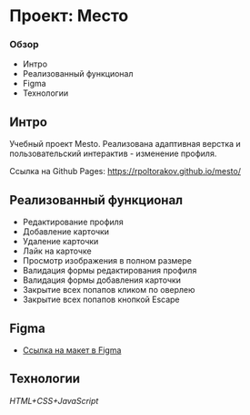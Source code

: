 # Проект: Место

### Обзор

* Интро
* Реализованный функционал
* Figma
* Технологии

## Интро

Учебный проект Mesto. Реализована адаптивная верстка и пользовательский интерактив - изменение профиля.

Ссылка на Github Pages: https://rpoltorakov.github.io/mesto/

## Реализованный функционал

* Редактирование профиля
* Добавление карточки
* Удаление карточки
* Лайк на карточке
* Просмотр изображения в полном размере
* Валидация формы редактирования профиля
* Валидация формы добавления карточки
* Закрытие всех попапов кликом по оверлею
* Закрытие всех попапов кнопкой Escape

## Figma

* [Ссылка на макет в Figma](https://www.figma.com/file/kRVLKwYG3d1HGLvh7JFWRT/JavaScript.-Sprint-6?node-id=0%3A1)

## Технологии

*HTML+CSS+JavaScript*
